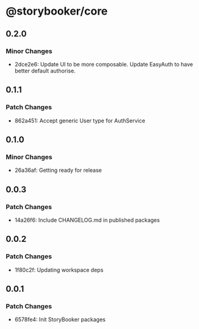 # @storybooker/core

## 0.2.0

### Minor Changes

- 2dce2e6: Update UI to be more composable. Update EasyAuth to have better default authorise.

## 0.1.1

### Patch Changes

- 862a451: Accept generic User type for AuthService

## 0.1.0

### Minor Changes

- 26a36af: Getting ready for release

## 0.0.3

### Patch Changes

- 14a26f6: Include CHANGELOG.md in published packages

## 0.0.2

### Patch Changes

- 1f80c2f: Updating workspace deps

## 0.0.1

### Patch Changes

- 6578fe4: Init StoryBooker packages

